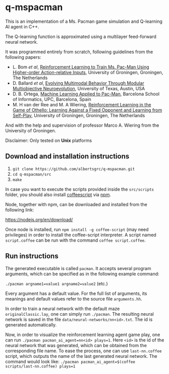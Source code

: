 # q-mspacman

This is an implementation of a Ms. Pacman game simulation and Q-learning AI agent in C++.

The Q-learning function is approximated using a multilayer feed-forward neural network.

It was programmed entirely from scratch, following guidelines from the following
papers:

- L. Bom *et al*, [Reinforcement Learning to Train Ms. Pac-Man Using Higher-order Action-relative Inputs](https://repositories.lib.utexas.edu/bitstream/handle/2152/25046/SCHRUM-DISSERTATION-2014.pdf?sequence=1&isAllowed=y), University of Groningen, Groningen, The Netherlands
- D. Ballard *et al*, [Evolving Multimodal Behavior Through Modular Multiobjective Neuroevolution](https://repositories.lib.utexas.edu/bitstream/handle/2152/25046/SCHRUM-DISSERTATION-2014.pdf?sequence=1&isAllowed=y), University of Texas, Austin, USA
- D. B. Ortega, [Machine Learning Applied to Pac-Man](http://upcommons.upc.edu/bitstream/handle/2099.1/26448/108745.pdf?sequence=1), Barcelona School of Informatics, UPC, Barcelona, Spain
- M. H van der Ree and M. A Wiering, [Reinforcement Learning in the Game of Othello: Learning Against a Fixed Opponent and Learning from Self-Play](https://www.researchgate.net/publication/236645828_Reinforcement_Learning_in_the_Game_of_Othello_Learning_Against_a_Fixed_Opponent_and_Learning_from_Self-Play), University of Groningen, Groningen, The Netherlands

And with the help and supervision of professor Marco A. Wiering from the
University of Groningen.

Disclaimer: Only tested on **Unix** platforms

## Download and installation instructions

1. `git clone https://github.com/albertsgrc/q-mspacman.git`
2. `cd q-mspacman/src`
3. `make`

In case you want to execute the scripts provided inside the `src/scripts` folder,
you should also install [coffeescript](http://coffeescript.org/) via [npm](https://www.npmjs.com/).

Node, together with npm, can be downloaded and installed from the following link:

https://nodejs.org/en/download/

Once node is installed, run `npm install -g coffee-script` (may need privileges)
in order to install the coffee-script interpreter. A script named `script.coffee`
can be run with the command `coffee script.coffee`.

## Run instructions

The generated executable is called `pacman`. It accepts several program arguments,
which can be specified as in the following example command:

`./pacman argname1=value1 argname2=value2` (etc.)

Every argument has a default value. For the full list of arguments, its meanings
and default values refer to the source file `arguments.hh`.

In order to train a neural network with the default maze `originalClassic.lay`,
one can simply run `./pacman`. The resulting neural network is saved in the file
`data/neural-networks/nn<id>.txt`. The id is generated automatically.

Now, in order to visualize the reinforcement learning agent game play, one can
run `./pacman pacman_ai_agent=nn<id> plays=1`. Here `<id>` is the id of the
neural network that was generated, which can be obtained from the corresponding
file name. To ease the process, one can use `last-nn.coffee` script,
which outputs the name of the last generated neural network. The command would look like:
`./pacman pacman_ai_agent=$(coffee scripts/last-nn.coffee) plays=1`
